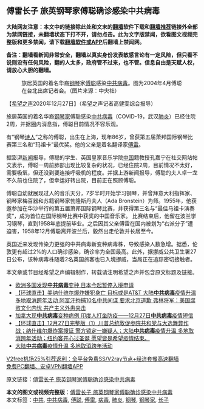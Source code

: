  <h2>傅雷长子 旅英钢琴家傅聪确诊感染中共病毒</h2> <p class="notice"><b>大陆网友注意：本文中的链接除此处和文末的<a href="https://github.com/bannedbook/fanqiang" >翻墙</a>软件下载和<a href="https://github.com/killgcd/justmysocks/blob/master/README.md">翻墙推荐</a>链接外全部为禁网链接，未翻墙状态下打不开，请勿点击。此为文字版禁闻，欲看图文视频完整版和更多禁闻，请下载<a href="https://github.com/bannedbook/fanqiang">翻墙软件或APP</a>后翻墙上禁闻网。</p><p>备注：翻墙看新闻非常安全，翻墙以真实身份发表敏感言论有一定风险，但只看不说则没有任何风险，翻的人太多，政府管不过来，也不管。信息自由是天赋人权，请放心大胆的翻墙。</b></p>  <div class="entry"> <figure><figcaption>旅居英国的着名华裔<a href="https://www.bannedbook.org/bnews/tag/%e9%92%a2%e7%90%b4/" class="st_tag internal_tag" rel="tag" title="标签 钢琴 下的日志">钢琴</a>家<a href="https://www.bannedbook.org/bnews/tag/%e5%82%85%e8%81%aa/" class="st_tag internal_tag" rel="tag" title="标签 傅聪 下的日志">傅聪</a>感染<a href="https://www.bannedbook.org/bnews/tag/%e4%b8%ad%e5%85%b1/" class="st_tag internal_tag" rel="tag" title="标签 中共 下的日志">中共</a><a href="https://www.bannedbook.org/bnews/tag/%e7%97%85%e6%af%92/" class="st_tag internal_tag" rel="tag" title="标签 病毒 下的日志">病毒</a>。图为2004年4月傅聪在台北出席记者会。（图片来源：中央社）</figcaption></figure> <p>【<span class='wp_keywordlink_affiliate'><a href="https://www.soundofhope.org" title="希望之声" target="_blank">希望之声</a></span>2020年12月27日】（希望之声记者高健雯综合报导）</p> <p>旅居英国的着名华裔<a href="https://www.bannedbook.org/bnews/tag/%e9%92%a2%e7%90%b4%e5%ae%b6/" class="st_tag internal_tag" rel="tag" title="标签 钢琴家 下的日志">钢琴家</a>傅聪感染<a href="https://www.bannedbook.org/bnews/tag/%e4%b8%ad%e5%85%b1%e7%97%85%e6%af%92/" class="st_tag internal_tag" rel="tag" title="标签 中共病毒 下的日志">中共病毒</a>（COVID-19，武汉<a href="https://www.bannedbook.org/bnews/tag/%e8%82%ba%e7%82%8e/" class="st_tag internal_tag" rel="tag" title="标签 肺炎 下的日志">肺炎</a>）已经住院2周，并据圈内消息指，傅聪目前情况不容乐观。</p>  <p>有“钢琴<span class='wp_keywordlink'><a href="https://www.bannedbook.org/forum11/topic295.html" title="禁片：诗人的悲歌" target="_blank">诗人</a></span>”之称的傅聪，出生在上海，现年86岁，曾获第五届萧邦国际钢琴比赛第三名和“玛祖卡”最优奖。他的父亲是着名翻译家<a href="https://www.bannedbook.org/bnews/tag/%E5%82%85%E9%9B%B7/" class="st_tag internal_tag" rel="tag" title="标签 傅雷 下的日志">傅雷</a>。</p> <p>据澎湃<span class='wp_keywordlink_affiliate'><a href="https://www.bannedbook.org/" title="新闻">新闻</a></span>报导，傅聪的学生、英国皇家音乐学院<span class='wp_keywordlink_affiliate'><a href="https://www.bannedbook.org/" title="中国" target="_blank">中国</a></span>籍教授孔嘉宁在社交网站帖文表示，傅聪一周前肺部出现比较复杂的状况，已经住院2周，目前情况不太好，需要吸氧，但还没到要连接呼吸机的程度。并据上游新闻报导，傅聪的夫人卓一龙不久前也住院了，但幸运好转出院，目前正在照顾傅聪。</p>  <p>傅聪自幼就展现过人的音乐天分，7岁半时开始学习钢琴，并曾拜意大利指挥家、钢琴家梅百器和苏籍钢琴家勃隆斯丹夫人（Ada Bronstein）为师。1955年，他获邀参加在华沙举行的第五届萧邦国际钢琴比赛，并获得第三名与“最佳马祖卡演奏奖”，成为首位在国际钢琴比赛中获奖的中国音乐家。 比赛结束后，他留在波兰学习钢琴，直到1958年底提前毕业。之后因其父亲傅雷在国内被划为“右派分子”遭迫害，1958年12月傅聪离开波兰后，毅然出走伦敦并长居至今。</p> <p>英国近来发现传染力更强的中共病毒新变种病毒株，导致感染人数急增。据悉，伦敦更有超过2%的人口确诊感染，确诊率为全国最高。此外，据挪威公共卫生署27日公布，该种病毒株随着2名英国旅客也已入境挪威，当局正在追踪密切接触者。</p>  <p>本文章或节目经希望之声编辑制作，转载请注明希望之声并包含原文标题及链接。</p> <ul class='op-related-articles' title='相关阅读'> <li><a href='https://www.bannedbook.org/bnews/taiwannews/20201228/1456353.html' target='_blank'>欧洲多国发现<b>中共病毒</b>变种 日本今起暂停入境申请</a></li> <li><a href='https://www.bannedbook.org/bnews/bannedvideo/20201228/1456279.html' target='_blank'>【环球直击】美纳什维尔爆炸嫌犯身亡 目标或是AT&T 大陆<b>中共病毒</b>疫情升温 多地取消跨年活动 阿富汗拘捕10名中共间谍 要求北京道歉 弗林将军：美国腐败文化内忧 共产主义外患夹击</a></li> <li><a href='https://www.bannedbook.org/bnews/bannedvideo/20201228/1456198.html' target='_blank'>加拿大现<b>中共病毒</b>变种病例 印度人打坐防疫——12月27日<b>中共病毒</b>疫情短信</a></li> <li><a href='https://www.bannedbook.org/bnews/bannedvideo/20201228/1456144.html' target='_blank'>【环球直击】12月27日完整版（1）川普总统敦促参院共和党与大选舞弊作战；纳什维尔爆炸案搜证 警方锁定一嫌疑人；大陆<b>中共病毒</b>疫情升温 多地取消跨年活动；纽约客开心过圣诞 愿望皆是希望疫情结束。</a></li> <li><a href='https://www.bannedbook.org/bnews/bannedvideo/20201228/1456119.html' target='_blank'>大陆<b>中共病毒</b>疫情升温 多地取消跨年活动</a></li> </ul> <p class="texttj"> <a href="https://www.bannedbook.org/forum23/topic22702.html" target="_blank">V2free机场25%引荐返利：全平台免费SS/V2ray节点+经济套餐高速翻墙</a><br/> <a href="https://github.com/bannedbook/fanqiang/wiki/%E7%A6%81%E9%97%BB%E7%BD%91%E5%AE%89%E5%8D%93%E7%BF%BB%E5%A2%99%E6%96%B0%E9%97%BBAPP" target="_blank">免费PC翻墙、安卓VPN翻墙APP</a></p><p>原文链接：<a class="src_link"  href="https://www.soundofhope.org/post/457786" target="_blank">傅雷长子 旅英钢琴家傅聪确诊感染中共病毒</a></p><a name='sharetosocial'></a>       <div><b>本文的图文或视频完整版</b>：<a href='https://www.bannedbook.org/bnews/comments/20201228/1456367.html'>傅雷长子 旅英钢琴家傅聪确诊感染中共病毒</a></div>  </div><!--END ENTRY--> <div class="postfooter"> <div>本文标签：<a href="https://www.bannedbook.org/bnews/tag/%e4%b8%ad%e5%85%b1/" rel="tag">中共</a>, <a href="https://www.bannedbook.org/bnews/tag/%e4%b8%ad%e5%85%b1%e7%97%85%e6%af%92/" rel="tag">中共病毒</a>, <a href="https://www.bannedbook.org/bnews/tag/%e5%82%85%e8%81%aa/" rel="tag">傅聪</a>, <a href="https://www.bannedbook.org/bnews/tag/%E5%82%85%E9%9B%B7/" rel="tag">傅雷</a>, <a href="https://www.bannedbook.org/bnews/tag/%e7%97%85%e6%af%92/" rel="tag">病毒</a>, <a href="https://www.bannedbook.org/bnews/tag/%e8%82%ba%e7%82%8e/" rel="tag">肺炎</a>, <a href="https://www.bannedbook.org/bnews/tag/%e9%92%a2%e7%90%b4/" rel="tag">钢琴</a>, <a href="https://www.bannedbook.org/bnews/tag/%e9%92%a2%e7%90%b4%e5%ae%b6/" rel="tag">钢琴家</a>, <a href="https://www.bannedbook.org/bnews/tag/%E9%95%BF%E5%AD%90/" rel="tag">长子</a></div>  </div><!--END POSTFOOTER--> 